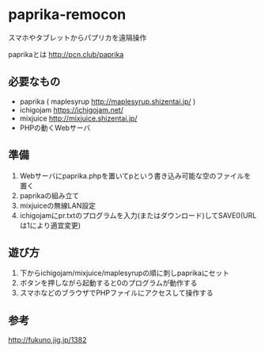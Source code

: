 # paprika-remocon

スマホやタブレットからパプリカを遠隔操作

paprikaとは
http://pcn.club/paprika

## 必要なもの

- paprika ( maplesyrup http://maplesyrup.shizentai.jp/ )
- ichigojam https://ichigojam.net/
- mixjuice http://mixjuice.shizentai.jp/
- PHPの動くWebサーバ

## 準備

1. Webサーバにpaprika.phpを置いてpという書き込み可能な空のファイルを置く
2. paprikaの組み立て
3. mixjuiceの無線LAN設定
4. ichigojamにpr.txtのプログラムを入力(またはダウンロード)してSAVE0(URLは1により適宜変更)

## 遊び方

1. 下からichigojam/mixjuice/maplesyrupの順に刺しpaprikaにセット
2. ボタンを押しながら起動すると0のプログラムが動作する
3. スマホなどのブラウザでPHPファイルにアクセスして操作する

## 参考
http://fukuno.jig.jp/1382

